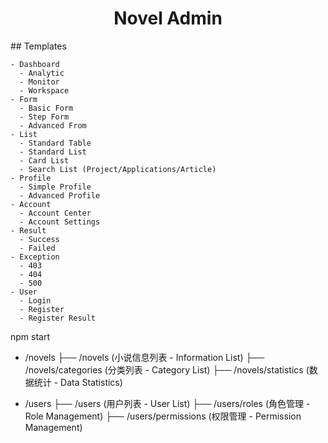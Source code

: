 <h1 align="center">Novel Admin</h1>
## Templates

```
- Dashboard
  - Analytic
  - Monitor
  - Workspace
- Form
  - Basic Form
  - Step Form
  - Advanced From
- List
  - Standard Table
  - Standard List
  - Card List
  - Search List (Project/Applications/Article)
- Profile
  - Simple Profile
  - Advanced Profile
- Account
  - Account Center
  - Account Settings
- Result
  - Success
  - Failed
- Exception
  - 403
  - 404
  - 500
- User
  - Login
  - Register
  - Register Result
```

npm start

- /novels
  ├── /novels                (小说信息列表 - Information List)
  ├── /novels/categories     (分类列表 - Category List)
  ├── /novels/statistics     (数据统计 - Data Statistics)

- /users
  ├── /users                 (用户列表 - User List)
  ├── /users/roles           (角色管理 - Role Management)
  ├── /users/permissions     (权限管理 - Permission Management)
